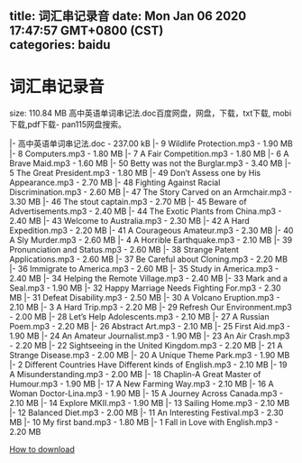 
title: 词汇串记录音
date: Mon Jan 06 2020 17:47:57 GMT+0800 (CST)    
categories: baidu
---

# 词汇串记录音
size: 110.84 MB
 高中英语单词串记法.doc百度网盘，网盘，下载，txt下载, mobi下载,pdf下载- pan115网盘搜索。
 
|- 高中英语单词串记法.doc - 237.00 kB
|- 9 Wildlife Protection.mp3 - 1.90 MB
|- 8 Computers.mp3 - 1.80 MB
|- 7 A Fair Competition.mp3 - 1.80 MB
|- 6 A Brave Maid.mp3 - 1.60 MB
|- 50 Betty was not the Burglar.mp3 - 3.40 MB
|- 5 The Great President.mp3 - 1.80 MB
|- 49 Don’t Assess one by His Appearance.mp3 - 2.70 MB
|- 48 Fighting Against Racial Discrimination.mp3 - 2.60 MB
|- 47 The Story Carved on an Armchair.mp3 - 3.30 MB
|- 46 The stout captain.mp3 - 2.70 MB
|- 45 Beware of Advertisements.mp3 - 2.40 MB
|- 44 The Exotic Plants from China.mp3 - 2.40 MB
|- 43 Welcome to Australia.mp3 - 2.30 MB
|- 42 A Hard Expedition.mp3 - 2.20 MB
|- 41 A Courageous Amateur.mp3 - 2.30 MB
|- 40 A Sly Murder.mp3 - 2.60 MB
|- 4 A Horrible Earthquake.mp3 - 2.10 MB
|- 39 Pronunciation and Status.mp3 - 2.60 MB
|- 38 Strange Patent Applications.mp3 - 2.60 MB
|- 37 Be Careful about Cloning.mp3 - 2.20 MB
|- 36 Immigrate to America.mp3 - 2.60 MB
|- 35 Study in America.mp3 - 2.40 MB
|- 34 Helping the Remote Village.mp3 - 2.40 MB
|- 33 Mark and a Seal.mp3 - 1.90 MB
|- 32 Happy Marriage Needs Fighting For.mp3 - 2.30 MB
|- 31 Defeat Disability.mp3 - 2.50 MB
|- 30 A Volcano Eruption.mp3 - 2.10 MB
|- 3 A Hard Trip.mp3 - 2.20 MB
|- 29 Refresh Our Environment.mp3 - 2.00 MB
|- 28 Let’s Help Adolescents.mp3 - 2.10 MB
|- 27 A Russian Poem.mp3 - 2.20 MB
|- 26 Abstract Art.mp3 - 2.10 MB
|- 25 First Aid.mp3 - 1.90 MB
|- 24 An Amateur Journalist.mp3 - 1.90 MB
|- 23 An Air Crash.mp3 - 2.20 MB
|- 22 Sightseeing in the United Kingdom.mp3 - 2.20 MB
|- 21 A Strange Disease.mp3 - 2.00 MB
|- 20 A Unique Theme Park.mp3 - 1.90 MB
|- 2 Different Countries Have Different kinds of English.mp3 - 2.10 MB
|- 19 A Misunderstanding.mp3 - 2.00 MB
|- 18 Chaplin-A Great Master of Humour.mp3 - 1.90 MB
|- 17 A New Farming Way.mp3 - 2.10 MB
|- 16 A Woman Doctor-Lina.mp3 - 1.90 MB
|- 15 A Journey Across Canada.mp3 - 2.10 MB
|- 14 Explore MKII.mp3 - 1.90 MB
|- 13 Sailing Home.mp3 - 2.10 MB
|- 12 Balanced Diet.mp3 - 2.00 MB
|- 11 An Interesting Festival.mp3 - 2.30 MB
|- 10 My first band.mp3 - 1.80 MB
|- 1 Fall in Love with English.mp3 - 2.20 MB

[How to download](https://bpcam.bemobtrk.com/go/2ceec3aa-1ca2-46d6-b9ff-aaa5c184517c?jno=2701)
